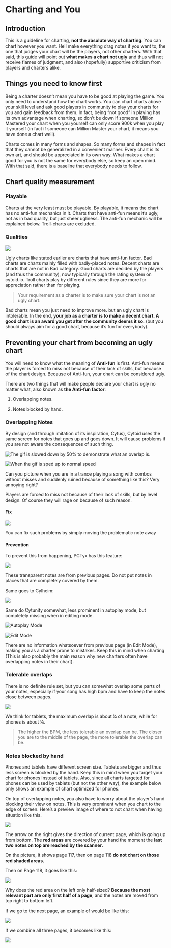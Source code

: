 # Charting and You

## Introduction

This is a guideline for charting, **not the absolute way of charting.** You can chart however you want. Hell make everything drag notes if you want to, the one that judges your chart will be the players, not other charters. With that said, this guide will point out **what makes a chart not ugly** and thus will not receive flames of judgment, and also (hopefully) supportive criticism from players and charters alike.

## Things you need to know first

Being a charter doesn’t mean you have to be good at playing the game. You only need to understand how the chart works. You can chart charts above your skill level and ask good players in community to play your charts for you and gain feedback from them. In fact, being “not good” in playing has its own advantage when charting, so don’t be down if someone Million Mastered your chart when you yourself can only score 900k when you play it yourself (in fact if someone can Million Master your chart, it means you have done a chart well).

Charts comes in many forms and shapes. So many forms and shapes in fact that they cannot be generalized in a convenient manner. Every chart is its own art, and should be appreciated in its own way. What makes a chart good for you is not the same for everybody else, so keep an open mind. With that said, there is a baseline that everybody needs to follow.

## Chart quality measurement

### Playable

Charts at the very least must be playable. By playable, it means the chart has no anti-fun mechanics in it. Charts that have anti-fun means it’s ugly, not as in bad quality, but just sheer ugliness. The anti-fun mechanic will be explained below. Troll-charts are excluded.

### Qualities

![](./_sources_charting_and_you.md/1.png)

Ugly charts like stated earlier are charts that have anti-fun factor. Bad charts are charts mainly filled with badly-placed notes. Decent charts are charts that are not in Bad category. Good charts are decided by the players (and thus the community), now typically through the rating system on cytoid.io. Troll charts play by different rules since they are more for appreciation rather than for playing.
> Your requirement as a charter is to make sure your chart is not an ugly chart.

Bad charts mean you just need to improve more. but an ugly chart is intolerable. In the end, **your job as a charter is to make a decent chart. A good chart is an award you get after the community deems it so.** (but you should always aim for a good chart, because it’s fun for everybody).

## Preventing your chart from becoming an ugly chart

You will need to know what the meaning of **Anti-fun** is first. Anti-fun means the player is forced to miss not because of their lack of skills, but because of the chart design. Because of Anti-fun, your chart can be considered ugly.

There are two things that will make people declare your chart is ugly no matter what, also known as **the Anti-fun factor**:

1. Overlapping notes.

2. Notes blocked by hand.

### Overlapping Notes

By design (and through imitation of its inspiration, Cytus), Cytoid uses the same screen for notes that goes up and goes down. It will cause problems if you are not aware the consequences of such thing.

![The gif is slowed down by 50% to demonstrate what an overlap is.](./_sources_charting_and_you.md/2.gif)

![When the gif is sped up to normal speed](./_sources_charting_and_you.md/3.gif)

Can you picture when you are in a trance playing a song with combos without misses and suddenly ruined because of something like this? Very annoying right?

Players are forced to miss not because of their lack of skills, but by level design. Of course they will rage on because of such reason.

#### Fix

![](./_sources_charting_and_you.md/4.gif)

You can fix such problems by simply moving the problematic note away

#### Prevention

To prevent this from happening, PCTyx has this feature:

![](./_sources_charting_and_you.md/5.png)

These transparent notes are from previous pages. Do not put notes in places that are completely covered by them.

Same goes to Cylheim:

![](./_sources_charting_and_you.md/6.png)

Same do Cytunity somewhat, less prominent in autoplay mode, but completely missing when in editing mode.

![Autoplay Mode](./_sources_charting_and_you.md/7.png)

![Edit Mode](./_sources_charting_and_you.md/8.png)

There are no information whatsoever from previous page (in Edit Mode), making you as a charter prone to mistakes. Keep this in mind when charting (This is also probably the main reason why new charters often have overlapping notes in their chart).

### Tolerable overlaps

There is no definite rule set, but you can somewhat overlap some parts of your notes, especially if your song has high bpm and have to keep the notes close between pages.

![](./_sources_charting_and_you.md/9.png)

We think for tablets, the maximum overlap is about ¼ of a note, while for phones is about ⅙.

> The higher the BPM, the less tolerable an overlap can be. The closer you are to the middle of the page, the more tolerable the overlap can be.

### Notes blocked by hand

Phones and tablets have different screen size. Tablets are bigger and thus less screen is blocked by the hand. Keep this in mind when you target your chart for phones instead of tablets. Also, since all charts targeted for phones can be used by tablets (but not the other way), the example below only shows an example of chart optimized for phones.

On top of overlapping notes, you also have to worry about the player’s hand blocking their view on notes. This is very prominent when you chart to the edge of screen. Here’s a preview image of where to not chart when having situation like this.

![](./_sources_charting_and_you.md/10.jpg)

The arrow on the right gives the direction of current page, which is going up from bottom. The **red areas** are covered by your hand the moment the **last two notes on top are reached by the scanner.**

On the picture, it shows page 117, then on page 118 **do not chart on those red shaded areas.**

Then on Page 118, it goes like this:

![](./_sources_charting_and_you.md/11.png)

Why does the red area on the left only half-sized? **Because the most relevant part are only first half of a page**, and the notes are moved from top right to bottom left.

If we go to the next page, an example of would be like this:

![](./_sources_charting_and_you.md/12.png)

If we combine all three pages, it becomes like this:

![](./_sources_charting_and_you.md/13.gif)
